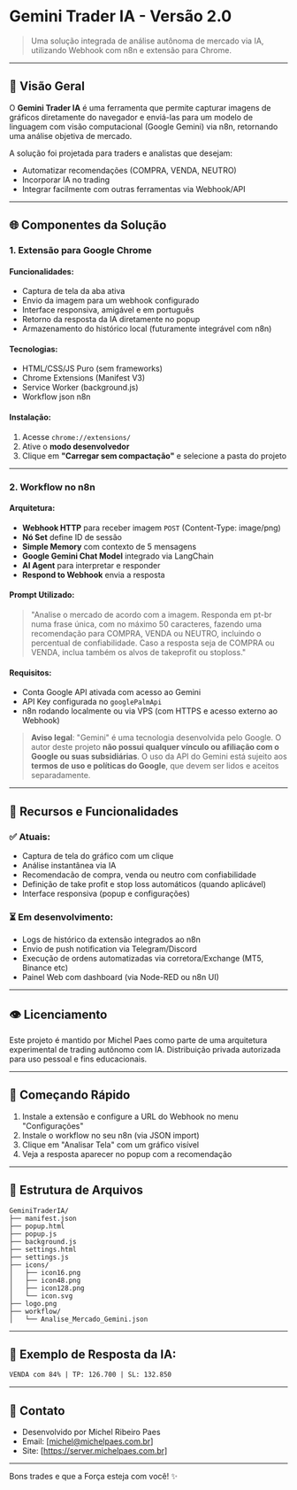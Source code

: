 # Gemini Trader IA - Versão 2.0

> Uma solução integrada de análise autônoma de mercado via IA, utilizando Webhook com n8n e extensão para Chrome.

---

## 🤖 Visão Geral
O **Gemini Trader IA** é uma ferramenta que permite capturar imagens de gráficos diretamente do navegador e enviá-las para um modelo de linguagem com visão computacional (Google Gemini) via n8n, retornando uma análise objetiva de mercado.

A solução foi projetada para traders e analistas que desejam:
- Automatizar recomendações (COMPRA, VENDA, NEUTRO)
- Incorporar IA no trading
- Integrar facilmente com outras ferramentas via Webhook/API

---

## 🌐 Componentes da Solução

### 1. **Extensão para Google Chrome**

#### Funcionalidades:
- Captura de tela da aba ativa
- Envio da imagem para um webhook configurado
- Interface responsiva, amigável e em português
- Retorno da resposta da IA diretamente no popup
- Armazenamento do histórico local (futuramente integrável com n8n)

#### Tecnologias:
- HTML/CSS/JS Puro (sem frameworks)
- Chrome Extensions (Manifest V3)
- Service Worker (background.js)
- Workflow json n8n

#### Instalação:
1. Acesse `chrome://extensions/`
2. Ative o **modo desenvolvedor**
3. Clique em **"Carregar sem compactação"** e selecione a pasta do projeto

---

### 2. **Workflow no n8n**

#### Arquitetura:
- **Webhook HTTP** para receber imagem `POST` (Content-Type: image/png)
- **Nó Set** define ID de sessão
- **Simple Memory** com contexto de 5 mensagens
- **Google Gemini Chat Model** integrado via LangChain
- **AI Agent** para interpretar e responder
- **Respond to Webhook** envia a resposta

#### Prompt Utilizado:
> "Analise o mercado de acordo com a imagem. Responda em pt-br numa frase única, com no máximo 50 caracteres, fazendo uma recomendação para COMPRA, VENDA ou NEUTRO, incluindo o percentual de confiabilidade. Caso a resposta seja de COMPRA ou VENDA, inclua também os alvos de takeprofit ou stoploss."

#### Requisitos:
- Conta Google API ativada com acesso ao Gemini
- API Key configurada no `googlePalmApi`
- n8n rodando localmente ou via VPS (com HTTPS e acesso externo ao Webhook)

> **Aviso legal**: "Gemini" é uma tecnologia desenvolvida pelo Google. O autor deste projeto **não possui qualquer vínculo ou afiliação com o Google ou suas subsidiárias**. O uso da API do Gemini está sujeito aos **termos de uso e políticas do Google**, que devem ser lidos e aceitos separadamente.

---

## 🔧 Recursos e Funcionalidades

### ✅ Atuais:
- Captura de tela do gráfico com um clique
- Análise instantânea via IA
- Recomendacão de compra, venda ou neutro com confiabilidade
- Definição de take profit e stop loss automáticos (quando aplicável)
- Interface responsiva (popup e configurações)

### ⏳ Em desenvolvimento:
- Logs de histórico da extensão integrados ao n8n
- Envio de push notification via Telegram/Discord
- Execução de ordens automatizadas via corretora/Exchange (MT5, Binance etc)
- Painel Web com dashboard (via Node-RED ou n8n UI)

---

## 👁️ Licenciamento
Este projeto é mantido por Michel Paes como parte de uma arquitetura experimental de trading autônomo com IA.
Distribuição privada autorizada para uso pessoal e fins educacionais.

---

## 🚀 Começando Rápido
1. Instale a extensão e configure a URL do Webhook no menu "Configurações"
2. Instale o workflow no seu n8n (via JSON import)
3. Clique em "Analisar Tela" com um gráfico visível
4. Veja a resposta aparecer no popup com a recomendação

---

## 🚧 Estrutura de Arquivos

```
GeminiTraderIA/
├── manifest.json
├── popup.html
├── popup.js
├── background.js
├── settings.html
├── settings.js
├── icons/
│   ├── icon16.png
│   ├── icon48.png
│   ├── icon128.png
│   └── icon.svg
├── logo.png
├── workflow/
│   └── Analise_Mercado_Gemini.json
```

---

## 🚀 Exemplo de Resposta da IA:
```txt
VENDA com 84% | TP: 126.700 | SL: 132.850
```

---

## 🛌 Contato
- Desenvolvido por Michel Ribeiro Paes
- Email: [michel@michelpaes.com.br]
- Site: [https://server.michelpaes.com.br]

---

Bons trades e que a Força esteja com você! ✨
